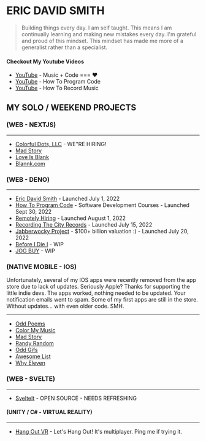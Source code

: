 # ERIC DAVID SMITH

> Building things every day. I am self taught. This means I am continually learning and making new mistakes every day. I'm grateful and proud of this mindset. This mindset has made me more of a generalist rather than a specialist. 

<!--
### My GitHub Stats
<div>
<img align="center" width="49%" src="https://github-readme-streak-stats.herokuapp.com/?user=erictherobot&" alt="erictherobot" />
<img align="center" width="49%"  src="https://github-readme-stats.vercel.app/api?username=erictherobot&show_icons=true&locale=en" alt="erictherobot" />
</div>
-->

#### Checkout My Youtube Videos

- [YouTube](https://www.youtube.com/ericdavidsmith) - Music + Code === ❤️
- [YouTube](https://www.youtube.com/c/howtoprogramcode) - How To Program Code
- [YouTube](https://www.youtube.com/c/howtorecordmusic) - How To Record Music

## MY SOLO / WEEKEND PROJECTS

### (WEB - NEXTJS)

----

- [Colorful Dots, LLC](http://colorfuldots.com) - WE"RE HIRING! 
- [Mad Story](http://madstory.com)
- [Love Is Blank](http://loveisblank.com)
- [Blannk.com](http://blannk.com)

### (WEB - DENO)

----

- [Eric David Smith](http://ericdavidsmith.com) - Launched July 1, 2022
- [How To Program Code](https://howtoprogramcode.com) - Software Development Courses - Launched Sept 30, 2022
- [Remotely Hiring](http://remotelyhiring.com) - Launched August 1, 2022
- [Recording The City Records](https://recordingthecity.com) - Launched July 15, 2022
- [Jabberwocky Project](https://jabberwockyproject.com) - $100+ billion valuation :) - Launched July 20, 2022
- [Before I Die I](https://beforeidiei.com) - WIP
- [JOG BUY](https://jogbuy.com) - WIP

### (NATIVE MOBILE - IOS) 

Unfortunately, several of my IOS apps were recently removed from the app store due to lack of updates. Seriously Apple? Thanks for supporting the little indie devs. The apps worked, nothing needed to be updated. Your notification emails went to spam. Some of my first apps are still in the store. Without updates... with even older code. SMH. 

----

- [Odd Poems](https://apps.apple.com/us/app/odd-poems/id1419205545)
- [Color My Music](https://apps.apple.com/us/app/color-my-music/id1330987072)
- [Mad Story](https://apps.apple.com/us/app/mad-story/id1433966606)
- [Randy Random](https://apps.apple.com/us/app/randy-random/id1291800782)
- [Odd Gifs](https://apps.apple.com/us/app/odd-gifs/id1422519130)
- [Awesome List](https://apps.apple.com/us/app/awesome-list/id1318781522)
- [Why Eleven](https://apps.apple.com/us/app/whyeleven/id1234009359)

### (WEB - SVELTE)

----

- [SvelteIt](http://docs.svelteit.dev) - OPEN SOURCE - NEEDS REFRESHING

#### (UNITY / C# - VIRTUAL REALITY)

----- 

- [Hang Out VR](https://sidequestvr.com/app/1391) - Let's Hang Out! It's multiplayer. Ping me if trying it.  
